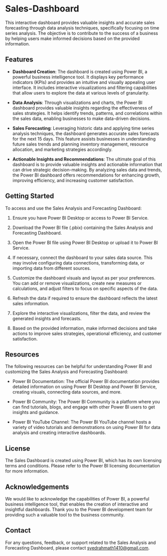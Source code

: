 # Sales-Dashboard

This interactive dashboard provides valuable insights and accurate sales forecasting through data analysis techniques, specifically focusing on time series analysis. The objective is to contribute to the success of a business by helping users make informed decisions based on the provided information.

## Features

- **Dashboard Creation**: The dashboard is created using Power BI, a powerful business intelligence tool. It displays key performance indicators (KPIs) and provides an intuitive and visually appealing user interface. It includes interactive visualizations and filtering capabilities that allow users to explore the data at various levels of granularity.

- **Data Analysis**: Through visualizations and charts, the Power BI dashboard provides valuable insights regarding the effectiveness of sales strategies. It helps identify trends, patterns, and correlations within the sales data, enabling businesses to make data-driven decisions.

- **Sales Forecasting**: Leveraging historic data and applying time series analysis techniques, the dashboard generates accurate sales forecasts for the next 15 days. This feature assists businesses in understanding future sales trends and planning inventory management, resource allocation, and marketing strategies accordingly.

- **Actionable Insights and Recommendations**: The ultimate goal of this dashboard is to provide valuable insights and actionable information that can drive strategic decision-making. By analyzing sales data and trends, the Power BI dashboard offers recommendations for enhancing growth, improving efficiency, and increasing customer satisfaction.

## Getting Started

To access and use the Sales Analysis and Forecasting Dashboard:

1. Ensure you have Power BI Desktop or access to Power BI Service.

2. Download the Power BI file (.pbix) containing the Sales Analysis and Forecasting Dashboard.

3. Open the Power BI file using Power BI Desktop or upload it to Power BI Service.

4. If necessary, connect the dashboard to your sales data source. This may involve configuring data connections, transforming data, or importing data from different sources.

5. Customize the dashboard visuals and layout as per your preferences. You can add or remove visualizations, create new measures or calculations, and adjust filters to focus on specific aspects of the data.

6. Refresh the data if required to ensure the dashboard reflects the latest sales information.

7. Explore the interactive visualizations, filter the data, and review the generated insights and forecasts.

8. Based on the provided information, make informed decisions and take actions to improve sales strategies, operational efficiency, and customer satisfaction.

## Resources

The following resources can be helpful for understanding Power BI and customizing the Sales Analysis and Forecasting Dashboard:

- Power BI Documentation: The official Power BI documentation provides detailed information on using Power BI Desktop and Power BI Service, creating visuals, connecting data sources, and more.

- Power BI Community: The Power BI Community is a platform where you can find tutorials, blogs, and engage with other Power BI users to get insights and guidance.

- Power BI YouTube Channel: The Power BI YouTube channel hosts a variety of video tutorials and demonstrations on using Power BI for data analysis and creating interactive dashboards.

## License

The Sales Dashboard is created using Power BI, which has its own licensing terms and conditions. Please refer to the Power BI licensing documentation for more information.

## Acknowledgements

We would like to acknowledge the capabilities of Power BI, a powerful business intelligence tool, that enables the creation of interactive and insightful dashboards. Thank you to the Power BI development team for providing such a valuable tool to the business community.

## Contact

For any questions, feedback, or support related to the Sales Analysis and Forecasting Dashboard, please contact syedrahmath1410@gmail.com.
